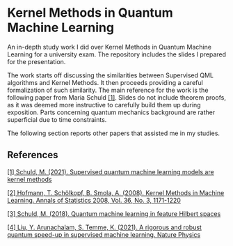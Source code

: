# Kernel Methods in Quantum Machine Learning
An in-depth study work I did over Kernel Methods in Quantum Machine Learning for a university exam. The repository includes the slides I prepared for the presentation.

The work starts off discussing the similarities between Supervised QML algorithms and Kernel Methods. It then proceeds providing a careful formalization of such similarity. The main reference for the work is the following paper from Maria Schuld [[1]](#1). Slides do not include theorem proofs, as it was deemed more instructive to carefully build them up during exposition. Parts concerning quantum mechanics background are rather superficial due to time constraints.

The following section reports other papers that assisted me in my studies.


## References
<a id="1">[[1] 
Schuld, M. (2021). 
Supervised quantum machine learning models are kernel methods](https://arxiv.org/abs/2101.11020)</a>

[[2] Hofmann, T. Schölkopf, B. Smola, A. (2008).
Kernel Methods in Machine Learning. Annals of Statistics 2008, Vol. 36, No. 3, 1171-1220](https://arxiv.org/abs/math/0701907)

[[3] Schuld, M. (2018).
Quantum machine learning in feature Hilbert spaces](https://arxiv.org/abs/1803.07128)

[[4] Liu, Y. Arunachalam, S. Temme, K. (2021).
A rigorous and robust quantum speed-up in supervised machine learning.
Nature Physics](https://arxiv.org/abs/2010.02174)
